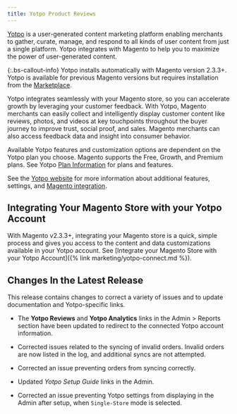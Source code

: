 ```yaml
---
title: Yotpo Product Reviews
---
```


[Yotpo](https://www.yotpo.com/) is a user-generated content marketing platform enabling merchants to gather, curate, manage, and respond to all kinds of user content from just a single platform. Yotpo integrates with Magento to help you to maximize the power of user-generated content.

{:.bs-callout-info}
Yotpo installs automatically with Magento version 2.3.3+. Yotpo is available for previous Magento versions but requires installation from the [Marketplace](https://marketplace.magento.com/catalogsearch/result/?q=yotpo).

Yotpo integrates seamlessly with your Magento store, so you can accelerate growth by leveraging your customer feedback. With Yotpo, Magento merchants can easily collect and intelligently display customer content like reviews, photos, and videos at key touchpoints throughout the buyer journey to improve trust, social proof, and sales. Magento merchants can also access feedback data and insight into consumer behavior.

Available Yotpo features and customization options are dependent on the Yotpo plan you choose. Magento supports the Free, Growth, and Premium plans. See Yotpo [Plan Information](https://www.yotpo.com/pricing/) for plans and features.

See the [Yotpo website](https://www.yotpo.com/platform/visual-marketing/) for more information about additional features, settings, and [Magento integration](https://www.yotpo.com/integrations/magento/).

## Integrating Your Magento Store with your Yotpo Account

With Magento v2.3.3+, integrating your Magento store is a quick, simple process and gives you access to the content and data customizations available in your Yotpo account. See [Integrate your Magento Store with your Yotpo Account]({% link marketing/yotpo-connect.md %}).

## Changes In the Latest Release

This release contains changes to correct a variety of issues and to update documentation and Yotpo-specific links.

- The **Yotpo Reviews** and **Yotpo Analytics** links in the Admin > Reports section have been updated to redirect to the connected Yotpo account information.

- Corrected issues related to the syncing of invalid orders. Invalid orders are now listed in the log, and additional syncs are not attempted.

- Corrected an issue preventing orders from syncing correctly.

- Updated _Yotpo Setup Guide_ links in the Admin.

- Corrected an issue preventing Yotpo settings from displaying in the Admin after setup, when `Single-Store` mode is selected.
